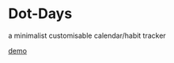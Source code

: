 # Dot-Days
a minimalist customisable calendar/habit tracker

[demo](https://nbviewer.org/github/tjarnikova/Dot-Days/blob/main/DayDotPlotter.ipynb)
